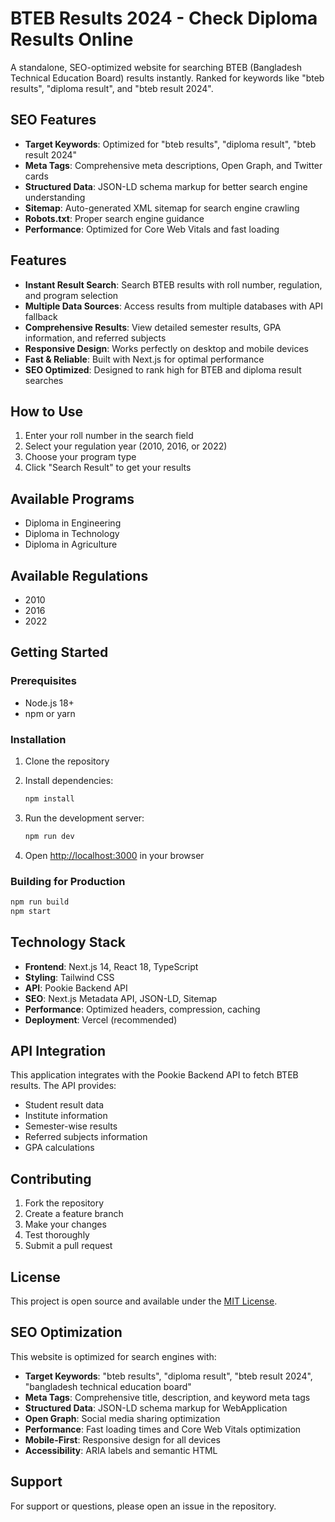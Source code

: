 # BTEB Results 2024 - Check Diploma Results Online

A standalone, SEO-optimized website for searching BTEB (Bangladesh Technical Education Board) results instantly. Ranked for keywords like "bteb results", "diploma result", and "bteb result 2024".

## SEO Features

- **Target Keywords**: Optimized for "bteb results", "diploma result", "bteb result 2024"
- **Meta Tags**: Comprehensive meta descriptions, Open Graph, and Twitter cards
- **Structured Data**: JSON-LD schema markup for better search engine understanding
- **Sitemap**: Auto-generated XML sitemap for search engine crawling
- **Robots.txt**: Proper search engine guidance
- **Performance**: Optimized for Core Web Vitals and fast loading

## Features

- **Instant Result Search**: Search BTEB results with roll number, regulation, and program selection
- **Multiple Data Sources**: Access results from multiple databases with API fallback
- **Comprehensive Results**: View detailed semester results, GPA information, and referred subjects
- **Responsive Design**: Works perfectly on desktop and mobile devices
- **Fast & Reliable**: Built with Next.js for optimal performance
- **SEO Optimized**: Designed to rank high for BTEB and diploma result searches

## How to Use

1. Enter your roll number in the search field
2. Select your regulation year (2010, 2016, or 2022)
3. Choose your program type
4. Click "Search Result" to get your results

## Available Programs

- Diploma in Engineering
- Diploma in Technology
- Diploma in Agriculture

## Available Regulations

- 2010
- 2016
- 2022

## Getting Started

### Prerequisites

- Node.js 18+ 
- npm or yarn

### Installation

1. Clone the repository
2. Install dependencies:
   ```bash
   npm install
   ```

3. Run the development server:
   ```bash
   npm run dev
   ```

4. Open [http://localhost:3000](http://localhost:3000) in your browser

### Building for Production

```bash
npm run build
npm start
```

## Technology Stack

- **Frontend**: Next.js 14, React 18, TypeScript
- **Styling**: Tailwind CSS
- **API**: Pookie Backend API
- **SEO**: Next.js Metadata API, JSON-LD, Sitemap
- **Performance**: Optimized headers, compression, caching
- **Deployment**: Vercel (recommended)

## API Integration

This application integrates with the Pookie Backend API to fetch BTEB results. The API provides:

- Student result data
- Institute information
- Semester-wise results
- Referred subjects information
- GPA calculations

## Contributing

1. Fork the repository
2. Create a feature branch
3. Make your changes
4. Test thoroughly
5. Submit a pull request

## License

This project is open source and available under the [MIT License](LICENSE).

## SEO Optimization

This website is optimized for search engines with:

- **Target Keywords**: "bteb results", "diploma result", "bteb result 2024", "bangladesh technical education board"
- **Meta Tags**: Comprehensive title, description, and keyword meta tags
- **Structured Data**: JSON-LD schema markup for WebApplication
- **Open Graph**: Social media sharing optimization
- **Performance**: Fast loading times and Core Web Vitals optimization
- **Mobile-First**: Responsive design for all devices
- **Accessibility**: ARIA labels and semantic HTML

## Support

For support or questions, please open an issue in the repository.

